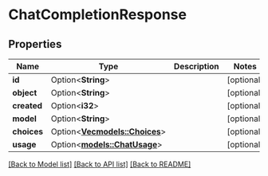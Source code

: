 # ChatCompletionResponse

## Properties

Name | Type | Description | Notes
------------ | ------------- | ------------- | -------------
**id** | Option<**String**> |  | [optional]
**object** | Option<**String**> |  | [optional]
**created** | Option<**i32**> |  | [optional]
**model** | Option<**String**> |  | [optional]
**choices** | Option<[**Vec<models::Choices>**](Choices.md)> |  | [optional]
**usage** | Option<[**models::ChatUsage**](ChatUsage.md)> |  | [optional]

[[Back to Model list]](../README.md#documentation-for-models) [[Back to API list]](../README.md#documentation-for-api-endpoints) [[Back to README]](../README.md)


